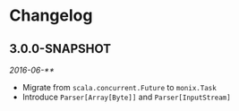 # Changelog

## 3.0.0-SNAPSHOT

_2016-06-**_

 * Migrate from `scala.concurrent.Future` to `monix.Task`
 * Introduce `Parser[Array[Byte]]` and `Parser[InputStream]`